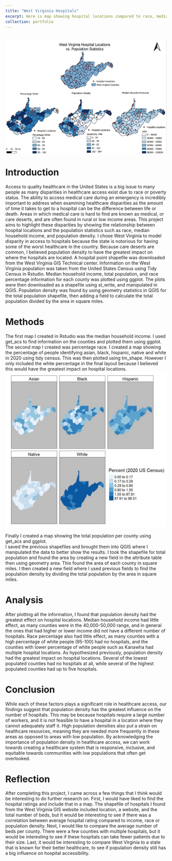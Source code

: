 ```yaml
---
title: "West Virginia Hospitals"
excerpt: Here is map showing hospital locations compared to race, median household income, and population density. Data was retreived from West Virginia GIS technical Center, and the U.S. Census.  <br/><img src='/images/WVhospitals.jpg'>
collection: portfolio
---
```

<br/><img src='/images/WVhospitals.jpg'>

Introduction
======
Access to quality healthcare in the United States is a big issue to many people as many disparities in healthcare access exist due to race or poverty status. The ability to access medical care during an emergency is incredibly important to address when examining healthcare disparities as the amount of time it takes to get to a hospital can be the difference between life or death. Areas in which medical care is hard to find are known as medical, or care deserts, and are often found in rural or low income areas. This project aims to highlight these disparities by showing the relationship between hospital locations and the population statistics such as race, median household income, and population density. 
I chose West Virginia to model disparity in access to hospitals because the state is notorious for having some of the worst healthcare in the country. Because care deserts are common, I believed population density to have the greatest impact on where the hospitals are located. A hospital point shapefile was downloaded from the West Virginia GIS Technical center. Information on the West Virginia population was taken from the United States Census using Tidy Census in Rstudio. Median household income, total population, and race percentage information for each county was plotted using ggplot. The plots were then downloaded as a shapefile using st_write, and manipulated in QGIS. Population density was found by using geometry statistics in QGIS for the total population shapefile, then adding a field to calculate the total population divided by the area in square miles. 
	
Methods 
======
The first map I created in Rstudio was the median household income. I used get_acs to find information on the counties and plotted them using ggplot. The second map I created was percentage race. I created a map showing the percentage of people identifying asian, black, hispanic, native and white in 2020 using tidy census. This was then plotted using tm_shape. However I only included the white percentage in the final layout because I believed this would have the greatest impact on hospital locations. <br/><img src='/images/wvrace.jpg'> 

Finally I created a map showing the total population per county using get_acs and ggplot.  
I saved the previous shapefiles and brought them into QGIS where I manipulated the data to better show the results. I took the shapefile for total population and found the area by creating a new field in the attribute table then using geometry area. This found the area of each county in square miles. I then created a new field where I used previous fields to find the population density by dividing the total population by the area in square miles. 

Analysis 
======
After plotting all the information, I found that population density had the greatest effect on hospital locations. Median household income had little effect, as many counties were in the 40,000-50,000 range, and in general the ones that had higher or lower income did not have a different number of hospitals. Race percentage also had little effect, as many counties with a high percentage of white people (95-100) had no hospitals, and the counties with lower percentage of white people such as Kanawha had multiple hospital locations. As hypothesized previously, population density had the greatest impact on hospital locations. Several of the lowest populated counties had no hospitals at all, while several of the highest populated counties had up to five hospitals. 

Conclusion
======
While each of these factors plays a significant role in healthcare access, our findings suggest that population density has the greatest influence on the number of hospitals.  This may be because hospitals require a large number of workers, and it is not feasible to have a hospital in a location where they cannot adequately staff it.  High population densities also put a strain on healthcare resources, meaning they are needed more frequently in these areas as opposed to areas with low population. By acknowledging the importance of population density in healthcare access, we can work towards creating a healthcare system that is responsive, inclusive, and equitable towards communities with low populations that often get overlooked.

Reflection
======
After completing this project, I came across a few things that I think would be interesting to do further research on. First, I would have liked to find the hospital ratings and include that in a map. The shapefile of hospitals I found from the West Virginia GIS website included location, a website, and the total number of beds, but It would be interesting to see if there was a correlation between average hospital rating compared to income, race or population density. Next, I would like to compare the average number of beds per county. There were a few counties with multiple hospitals, but it would be interesting to see if these hospitals can take fewer patients due to their size. Last, it would be interesting to compare West Virginia to a state that is known for their better healthcare, to see if population density still has a big influence on hospital accessibility. 
